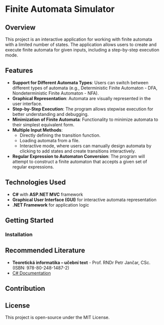 # Finite Automata Simulator

## Overview
This project is an interactive application for working with finite automata with a limited number of states. The application allows users to create and execute finite automata for given inputs, including a step-by-step execution mode. 

## Features
- **Support for Different Automata Types**: Users can switch between different types of automata (e.g., Deterministic Finite Automaton - DFA, Nondeterministic Finite Automaton - NFA).
- **Graphical Representation**: Automata are visually represented in the user interface.
- **Step-by-Step Execution**: The program allows stepwise execution for better understanding and debugging.
- **Minimization of Finite Automata**: Functionality to minimize automata to their simplest equivalent form.
- **Multiple Input Methods**:
  - Directly defining the transition function.
  - Loading automata from a file.
  - Interactive mode, where users can manually design automata by clicking to add states and create transitions interactively.
- **Regular Expression to Automaton Conversion**: The program will attempt to construct a finite automaton that accepts a given set of regular expressions.

## Technologies Used
- **C#** with **ASP.NET MVC** framework
- **Graphical User Interface (GUI)** for interactive automata representation
- **.NET Framework** for application logic

## Getting Started

### Installation


## Recommended Literature
- **Teoretická informatika – učební text** - Prof. RNDr Petr Jančar, CSc. (ISBN: 978-80-248-1487-2)
- [C# Documentation](https://learn.microsoft.com/en-us/dotnet/csharp/)

## Contribution

## License
This project is open-source under the MIT License.
